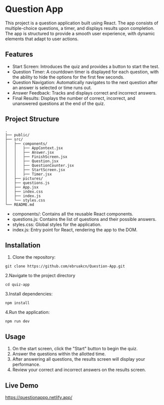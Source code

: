 # Question App

<p>This project is a question application built using React. The app consists of multiple-choice questions, a timer, and displays results upon completion. The app is structured to provide a smooth user experience, with dynamic elements that adapt to user actions.</p>

## Features
- Start Screen: Introduces the quiz and provides a button to start the test.
- Question Timer: A countdown timer is displayed for each question, with the ability to hide the options for the first few seconds.
- Question Navigation: Automatically navigates to the next question after an answer is selected or time runs out.
- Answer Feedback: Tracks and displays correct and incorrect answers.
- Final Results: Displays the number of correct, incorrect, and unanswered questions at the end of the quiz.

## Project Structure
```
.
├── public/
├── src/
│   ├── components/
│   │   ├── AppContext.jsx
│   │   ├── Answer.jsx
│   │   ├── FinishScreen.jsx
│   │   ├── Question.jsx
│   │   ├── QuestionCounter.jsx
│   │   ├── StartScreen.jsx
│   │   ├── Timer.jsx
│   ├── pictures/
│   ├── questions.js
│   ├── App.jsx
│   ├── index.css
│   ├── index.js
│   └── styles.css
└── README.md
```
- components/: Contains all the reusable React components.
- questions.js: Contains the list of questions and their possible answers.
- styles.css: Global styles for the application.
- index.js: Entry point for React, rendering the app to the DOM.

## Installation
1. Clone the repository:
```
git clone https://github.com/ebruakcn/Question-App.git
```
2.Navigate to the project directory
```
cd quiz-app
```
3.Install dependencies:
```
npm install
```
4.Run the application:
```
npm run dev
```

## Usage
1. On the start screen, click the "Start" button to begin the quiz.
2. Answer the questions within the allotted time.
3. After answering all questions, the results screen will display your performance.
4. Review your correct and incorrect answers on the results screen.

## Live Demo
https://questionappp.netlify.app/
